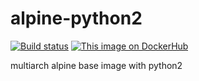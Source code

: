 # alpine-python2
[![Build status](https://ci.appveyor.com/api/projects/status/bhma7tmx0eje73ao/branch/master?svg=true)](https://ci.appveyor.com/project/boomalien/alpine-python2/branch/master)
[![This image on DockerHub](https://img.shields.io/docker/pulls/boomalien/alpine-python2.svg)](https://hub.docker.com/r/boomalien/alpine-python2/)


multiarch alpine base image with python2
